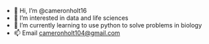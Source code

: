 - 👋 Hi, I’m @cameronholt16
- 👀 I’m interested in data and life sciences
- 🌱 I’m currently learning to use python to solve problems in biology
- 📫 Email cameronholt104@gmail.com

<!---
cameronholt16/cameronholt16 is a ✨ special ✨ repository because its `README.md` (this file) appears on your GitHub profile.
You can click the Preview link to take a look at your changes.
--->
